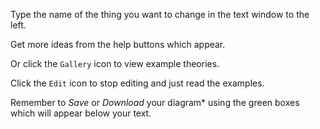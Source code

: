 Type the name of the thing you want to change in the text window to the left.

Get more ideas from the help buttons which appear.

Or click the `Gallery` icon to view example theories.

Click the `Edit` icon to stop editing and just read the examples.

Remember to *Save* or *Download* your diagram* using the green boxes which will appear below your text.

